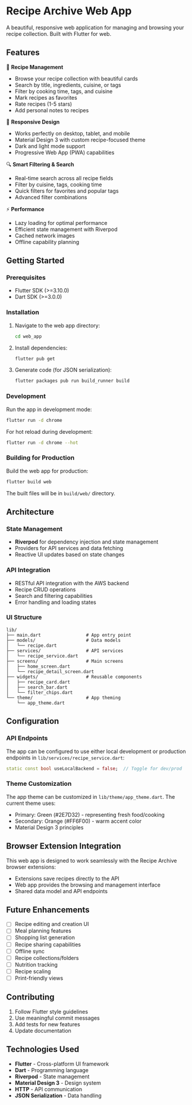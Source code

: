 # Recipe Archive Web App

A beautiful, responsive web application for managing and browsing your recipe collection. Built with Flutter for web.

## Features

🍳 **Recipe Management**
- Browse your recipe collection with beautiful cards
- Search by title, ingredients, cuisine, or tags
- Filter by cooking time, tags, and cuisine
- Mark recipes as favorites
- Rate recipes (1-5 stars)
- Add personal notes to recipes

📱 **Responsive Design**
- Works perfectly on desktop, tablet, and mobile
- Material Design 3 with custom recipe-focused theme
- Dark and light mode support
- Progressive Web App (PWA) capabilities

🔍 **Smart Filtering & Search**
- Real-time search across all recipe fields
- Filter by cuisine, tags, cooking time
- Quick filters for favorites and popular tags
- Advanced filter combinations

⚡ **Performance**
- Lazy loading for optimal performance
- Efficient state management with Riverpod
- Cached network images
- Offline capability planning

## Getting Started

### Prerequisites

- Flutter SDK (>=3.10.0)
- Dart SDK (>=3.0.0)

### Installation

1. Navigate to the web app directory:
   ```bash
   cd web_app
   ```

2. Install dependencies:
   ```bash
   flutter pub get
   ```

3. Generate code (for JSON serialization):
   ```bash
   flutter packages pub run build_runner build
   ```

### Development

Run the app in development mode:
```bash
flutter run -d chrome
```

For hot reload during development:
```bash
flutter run -d chrome --hot
```

### Building for Production

Build the web app for production:
```bash
flutter build web
```

The built files will be in `build/web/` directory.

## Architecture

### State Management
- **Riverpod** for dependency injection and state management
- Providers for API services and data fetching
- Reactive UI updates based on state changes

### API Integration
- RESTful API integration with the AWS backend
- Recipe CRUD operations
- Search and filtering capabilities
- Error handling and loading states

### UI Structure
```
lib/
├── main.dart                 # App entry point
├── models/                   # Data models
│   └── recipe.dart
├── services/                 # API services
│   └── recipe_service.dart
├── screens/                  # Main screens
│   ├── home_screen.dart
│   └── recipe_detail_screen.dart
├── widgets/                  # Reusable components
│   ├── recipe_card.dart
│   ├── search_bar.dart
│   └── filter_chips.dart
└── theme/                    # App theming
    └── app_theme.dart
```

## Configuration

### API Endpoints
The app can be configured to use either local development or production endpoints in `lib/services/recipe_service.dart`:

```dart
static const bool useLocalBackend = false;  // Toggle for dev/prod
```

### Theme Customization
The app theme can be customized in `lib/theme/app_theme.dart`. The current theme uses:
- Primary: Green (#2E7D32) - representing fresh food/cooking
- Secondary: Orange (#FF6F00) - warm accent color
- Material Design 3 principles

## Browser Extension Integration

This web app is designed to work seamlessly with the Recipe Archive browser extensions:
- Extensions save recipes directly to the API
- Web app provides the browsing and management interface
- Shared data model and API endpoints

## Future Enhancements

- [ ] Recipe editing and creation UI
- [ ] Meal planning features
- [ ] Shopping list generation
- [ ] Recipe sharing capabilities
- [ ] Offline sync
- [ ] Recipe collections/folders
- [ ] Nutrition tracking
- [ ] Recipe scaling
- [ ] Print-friendly views

## Contributing

1. Follow Flutter style guidelines
2. Use meaningful commit messages
3. Add tests for new features
4. Update documentation

## Technologies Used

- **Flutter** - Cross-platform UI framework
- **Dart** - Programming language
- **Riverpod** - State management
- **Material Design 3** - Design system
- **HTTP** - API communication
- **JSON Serialization** - Data handling
